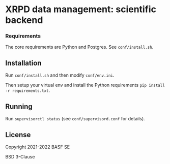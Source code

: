 # XRPD data management: scientific backend

### Requirements

The core requirements are Python and Postgres. See `conf/install.sh`.

## Installation

Run `conf/install.sh` and then modify `conf/env.ini`.

Then setup your virtual env and install the Python requirements `pip install -r requirements.txt`.

## Running

Run `supervisorctl status` (see `conf/supervisord.conf` for details).

## License

Copyright 2021-2022 BASF SE

BSD 3-Clause

